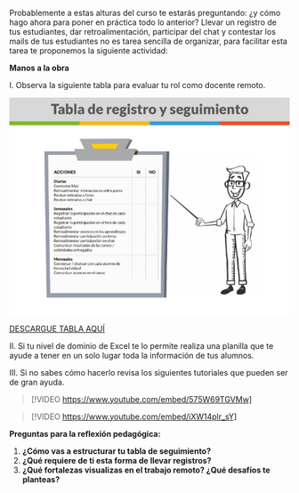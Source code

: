 

Probablemente a estas alturas del curso te estarás preguntando: ¿y cómo hago ahora para poner en práctica todo lo anterior? Llevar un registro de tus estudiantes, dar retroalimentación, participar del chat y contestar los mails de tus estudiantes no es tarea sencilla de organizar, para facilitar esta tarea te proponemos la siguiente actividad:  

**Manos a la obra**

I. Observa la siguiente tabla para evaluar tu rol como docente remoto.

![infografía](../media/d7e9657f-738a-456d-949a-7f2e3e34e518.png)

[DESCARGUE TABLA AQUÍ](https://redqualitasedu-my.sharepoint.com/:i:/g/personal/ppenalva_redqualitas_edu_uy/ETmYm6KkNvpErxye0a67NKgBPrPzeX5dkilb-3pqWpGQRg?e=wYt7vQ)

II. Si tu nivel de dominio de Excel te lo permite realiza una planilla que te ayude a tener en un solo lugar toda la información de tus alumnos.   

III. Si no sabes cómo hacerlo revisa los siguientes tutoriales que pueden ser de gran ayuda.

> [!VIDEO https://www.youtube.com/embed/575W69TGVMw]

> [!VIDEO https://www.youtube.com/embed/iXW14plr_sY]

**Preguntas para la reflexión pedagógica:**

1.  **¿Cómo vas a estructurar tu tabla de seguimiento?**
2.  **¿Qué requiere de ti esta forma de llevar registros?**
3.  **¿Qué fortalezas visualizas en el trabajo remoto? ¿Qué desafíos te planteas?**